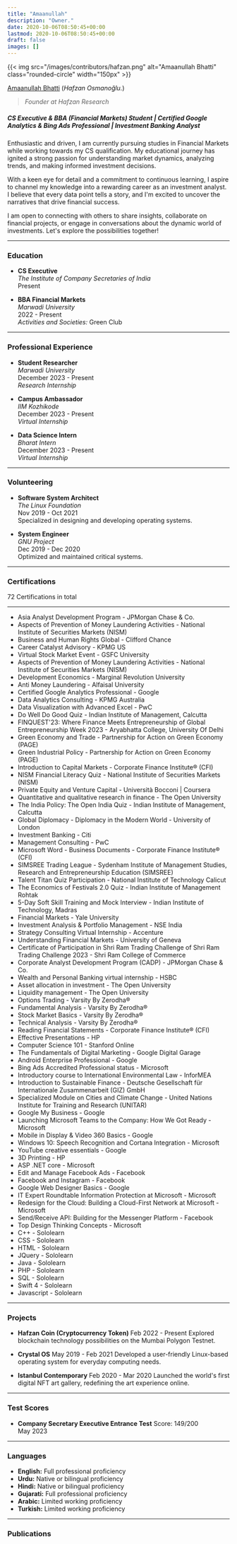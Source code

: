 ```yaml
---
title: "Amaanullah"
description: "Owner."
date: 2020-10-06T08:50:45+00:00
lastmod: 2020-10-06T08:50:45+00:00
draft: false
images: []
---
```


{{< img src="/images/contributors/hafzan.png" alt="Amaanullah Bhatti" class="rounded-circle" width="150px" >}}

[Amaanullah Bhatti](https://www.linkedin.com/in/amaanullah-bhatti-b87754281?utm_source=share&utm_campaign=share_via&utm_content=profile&utm_medium=android_app) (*Hafzan Osmanoğlu.*)

> *Founder at Hafzan Research*

##### CS Executive & BBA (Financial Markets) Student | Certified Google Analytics & Bing Ads Professional | Investment Banking Analyst

Enthusiastic and driven, I am currently pursuing studies in Financial Markets while working towards my CS qualification. My educational journey has ignited a strong passion for understanding market dynamics, analyzing trends, and making informed investment decisions.

With a keen eye for detail and a commitment to continuous learning, I aspire to channel my knowledge into a rewarding career as an investment analyst. I believe that every data point tells a story, and I'm excited to uncover the narratives that drive financial success.

I am open to connecting with others to share insights, collaborate on financial projects, or engage in conversations about the dynamic world of investments. Let's explore the possibilities together!

---

### Education

- **CS Executive**  
  *The Institute of Company Secretaries of India*  
  Present

- **BBA Financial Markets**  
  *Marwadi University*  
  2022 - Present  
  *Activities and Societies:* Green Club

---

### Professional Experience

- **Student Researcher**  
  *Marwadi University*  
  December 2023 - Present  
  *Research Internship*

- **Campus Ambassador**  
  *IIM Kozhikode*  
  December 2023 - Present  
  *Virtual Internship*

- **Data Science Intern**  
  *Bharat Intern*  
  December 2023 - Present  
  *Virtual Internship*

---

### Volunteering

- **Software System Architect**  
  *The Linux Foundation*  
  Nov 2019 - Oct 2021  
  Specialized in designing and developing operating systems.

- **System Engineer**  
  *GNU Project*  
  Dec 2019 - Dec 2020  
  Optimized and maintained critical systems.

---

### Certifications

72 Certifications in total

---

- Asia Analyst Development Program - JPMorgan Chase & Co.
- Aspects of Prevention of Money Laundering Activities - National Institute of Securities Markets (NISM)
- Business and Human Rights Global - Clifford Chance
- Career Catalyst Advisory - KPMG US
- Virtual Stock Market Event - GSFC University
- Aspects of Prevention of Money Laundering Activities - National Institute of Securities Markets (NISM)
- Development Economics - Marginal Revolution University
- Anti Money Laundering - Alfaisal University
- Certified Google Analytics Professional - Google
- Data Analytics Consulting - KPMG Australia
- Data Visualization with Advanced Excel - PwC
- Do Well Do Good Quiz - Indian Institute of Management, Calcutta
- FINQUEST'23: Where Finance Meets Entrepreneurship of Global Entrepreneurship Week 2023 - Aryabhatta College, University Of Delhi
- Green Economy and Trade - Partnership for Action on Green Economy (PAGE)
- Green Industrial Policy - Partnership for Action on Green Economy (PAGE)
- Introduction to Capital Markets - Corporate Finance Institute® (CFI)
- NISM Financial Literacy Quiz - National Institute of Securities Markets (NISM)
- Private Equity and Venture Capital - Università Bocconi | Coursera
- Quantitative and qualitative research in finance - The Open University
- The India Policy: The Open India Quiz - Indian Institute of Management, Calcutta
- Global Diplomacy - Diplomacy in the Modern World - University of London
- Investment Banking - Citi
- Management Consulting - PwC
- Microsoft Word - Business Documents - Corporate Finance Institute® (CFI)
- SIMSREE Trading League - Sydenham Institute of Management Studies, Research and Entrepreneurship Education (SIMSREE)
- Talent Titan Quiz Participation - National Institute of Technology Calicut
- The Economics of Festivals 2.0 Quiz - Indian Institute of Management Rohtak
- 5-Day Soft Skill Training and Mock Interview - Indian Institute of Technology, Madras
- Financial Markets - Yale University
- Investment Analysis & Portfolio Management - NSE India
- Strategy Consulting Virtual Internship - Accenture
- Understanding Financial Markets - University of Geneva
- Certificate of Participation in Shri Ram Trading Challenge of Shri Ram Trading Challenge 2023 - Shri Ram College of Commerce
- Corporate Analyst Development Program (CADP) - JPMorgan Chase & Co.
- Wealth and Personal Banking virtual internship - HSBC
- Asset allocation in investment - The Open University
- Liquidity management - The Open University
- Options Trading - Varsity By Zerodha®
- Fundamental Analysis - Varsity By Zerodha®
- Stock Market Basics - Varsity By Zerodha®
- Technical Analysis - Varsity By Zerodha®
- Reading Financial Statements - Corporate Finance Institute® (CFI)
- Effective Presentations - HP
- Computer Science 101 - Stanford Online
- The Fundamentals of Digital Marketing - Google Digital Garage
- Android Enterprise Professional - Google
- Bing Ads Accredited Professional status - Microsoft
- Introductory course to International Environmental Law - InforMEA
- Introduction to Sustainable Finance - Deutsche Gesellschaft für Internationale Zusammenarbeit (GIZ) GmbH
- Specialized Module on Cities and Climate Change - United Nations Institute for Training and Research (UNITAR)
- Google My Business - Google
- Launching Microsoft Teams to the Company: How We Got Ready - Microsoft
- Mobile in Display & Video 360 Basics - Google
- Windows 10: Speech Recognition and Cortana Integration - Microsoft
- YouTube creative essentials - Google
- 3D Printing - HP
- ASP .NET core - Microsoft
- Edit and Manage Facebook Ads - Facebook
- Facebook and Instagram - Facebook
- Google Web Designer Basics - Google
- IT Expert Roundtable Information Protection at Microsoft - Microsoft
- Redesign for the Cloud: Building a Cloud-First Network at Microsoft - Microsoft
- Send/Receive API: Building for the Messenger Platform - Facebook
- Top Design Thinking Concepts - Microsoft
- C++ - Sololearn
- CSS - Sololearn
- HTML - Sololearn
- JQuery - Sololearn
- Java - Sololearn
- PHP - Sololearn
- SQL - Sololearn
- Swift 4 - Sololearn
- Javascript - Sololearn

---

### Projects

- **Hafzan Coin (Cryptocurrency Token)**
  Feb 2022 - Present
  Explored blockchain technology possibilities on the Mumbai Polygon Testnet.

- **Crystal OS**
  May 2019 - Feb 2021
  Developed a user-friendly Linux-based operating system for everyday computing needs.

- **Istanbul Contemporary**
  Feb 2020 - Mar 2020
  Launched the world's first digital NFT art gallery, redefining the art experience online.

---

### Test Scores

- **Company Secretary Executive Entrance Test**
  Score: 149/200  
  May 2023

---

### Languages

- **English:** Full professional proficiency
- **Urdu:** Native or bilingual proficiency
- **Hindi:** Native or bilingual proficiency
- **Gujarati:** Full professional proficiency
- **Arabic:** Limited working proficiency
- **Turkish:** Limited working proficiency

---

### Publications
